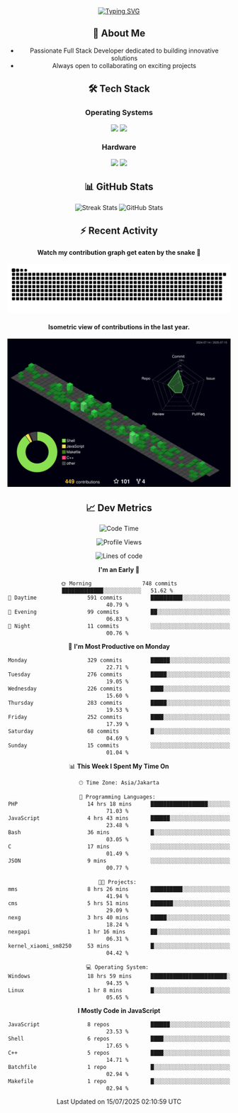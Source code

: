 <div align="center" style="max-width: 900px; margin: auto;">
<a href="https://github.com/thunderkex">
  <img src="https://readme-typing-svg.herokuapp.com?font=Fira+Code&pause=1000&center=true&vCenter=true&width=435&lines=Ha+ha!+I+am+here!;Told+you+a+storm+was+coming!" alt="Typing SVG" />
</a>

## 👋 About Me
- Passionate Full Stack Developer dedicated to building innovative solutions
- Always open to collaborating on exciting projects

## 🛠️ Tech Stack
### Operating Systems
<a href="#"><img src="https://img.shields.io/badge/Linux-FCC624?style=flat&logo=linux&logoColor=black"></a>
<a href="#"><img src="https://img.shields.io/badge/Windows-0078D6?style=flat&logo=windows&logoColor=white"></a>

### Hardware
<a href="#"><img src="https://img.shields.io/badge/Raspberry%20Pi-C51A4A?style=flat&logo=raspberrypi&logoColor=white"></a>
<a href="#"><img src="https://img.shields.io/badge/Arduino-00979D?style=flat&logo=Arduino&logoColor=white"></a>

## 📊 GitHub Stats
<div align="center">
  <img src="https://streak-stats.demolab.com?user=thunderkex&theme=tokyonight-duo&border_radius=20" alt="Streak Stats" />
  <img src="https://github-readme-stats.vercel.app/api?username=thunderkex&show_icons=true&theme=tokyonight&border_radius=20" alt="GitHub Stats" />
</div>

## ⚡ Recent Activity
<h4>Watch my contribution graph get eaten by the snake 🐍</h4>
<img width="600em" alt="thunderkex's Github commit snake" src="https://raw.githubusercontent.com/thunderkex/thunderkex/output/grid-snake-ov.svg" />

<h4>Isometric view of contributions in the last year.</h4>
<a href="./profile-3d-contrib/profile-night-green.svg">
	<img width="600em" src="./profile-3d-contrib/profile-night-green.svg">
</a>

## 📈 Dev Metrics
<!--START_SECTION:waka-->
![Code Time](http://img.shields.io/badge/Code%20Time-1%2C401%20hrs%2052%20mins-blue)

![Profile Views](http://img.shields.io/badge/Profile%20Views-1-blue)

![Lines of code](https://img.shields.io/badge/From%20Hello%20World%20I%27ve%20Written-3.4%20million%20lines%20of%20code-blue)

**I'm an Early 🐤** 

```text
🌞 Morning                748 commits         █████████████░░░░░░░░░░░░   51.62 % 
🌆 Daytime                591 commits         ██████████░░░░░░░░░░░░░░░   40.79 % 
🌃 Evening                99 commits          ██░░░░░░░░░░░░░░░░░░░░░░░   06.83 % 
🌙 Night                  11 commits          ░░░░░░░░░░░░░░░░░░░░░░░░░   00.76 % 
```
📅 **I'm Most Productive on Monday** 

```text
Monday                   329 commits         ██████░░░░░░░░░░░░░░░░░░░   22.71 % 
Tuesday                  276 commits         █████░░░░░░░░░░░░░░░░░░░░   19.05 % 
Wednesday                226 commits         ████░░░░░░░░░░░░░░░░░░░░░   15.60 % 
Thursday                 283 commits         █████░░░░░░░░░░░░░░░░░░░░   19.53 % 
Friday                   252 commits         ████░░░░░░░░░░░░░░░░░░░░░   17.39 % 
Saturday                 68 commits          █░░░░░░░░░░░░░░░░░░░░░░░░   04.69 % 
Sunday                   15 commits          ░░░░░░░░░░░░░░░░░░░░░░░░░   01.04 % 
```


📊 **This Week I Spent My Time On** 

```text
🕑︎ Time Zone: Asia/Jakarta

💬 Programming Languages: 
PHP                      14 hrs 18 mins      ██████████████████░░░░░░░   71.03 % 
JavaScript               4 hrs 43 mins       ██████░░░░░░░░░░░░░░░░░░░   23.48 % 
Bash                     36 mins             █░░░░░░░░░░░░░░░░░░░░░░░░   03.05 % 
C                        17 mins             ░░░░░░░░░░░░░░░░░░░░░░░░░   01.49 % 
JSON                     9 mins              ░░░░░░░░░░░░░░░░░░░░░░░░░   00.77 % 

🐱‍💻 Projects: 
mms                      8 hrs 26 mins       ██████████░░░░░░░░░░░░░░░   41.94 % 
cms                      5 hrs 51 mins       ███████░░░░░░░░░░░░░░░░░░   29.09 % 
nexg                     3 hrs 40 mins       █████░░░░░░░░░░░░░░░░░░░░   18.24 % 
nexgapi                  1 hr 16 mins        ██░░░░░░░░░░░░░░░░░░░░░░░   06.31 % 
kernel_xiaomi_sm8250     53 mins             █░░░░░░░░░░░░░░░░░░░░░░░░   04.42 % 

💻 Operating System: 
Windows                  18 hrs 59 mins      ████████████████████████░   94.35 % 
Linux                    1 hr 8 mins         █░░░░░░░░░░░░░░░░░░░░░░░░   05.65 % 
```

**I Mostly Code in JavaScript** 

```text
JavaScript               8 repos             ██████░░░░░░░░░░░░░░░░░░░   23.53 % 
Shell                    6 repos             ████░░░░░░░░░░░░░░░░░░░░░   17.65 % 
C++                      5 repos             ████░░░░░░░░░░░░░░░░░░░░░   14.71 % 
Batchfile                1 repo              █░░░░░░░░░░░░░░░░░░░░░░░░   02.94 % 
Makefile                 1 repo              █░░░░░░░░░░░░░░░░░░░░░░░░   02.94 % 
```




 Last Updated on 15/07/2025 02:10:59 UTC
<!--END_SECTION:waka-->
</div>
